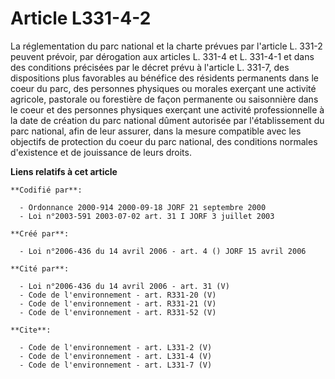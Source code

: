 # Article L331-4-2

La réglementation du parc national et la charte prévues par l'article L. 331-2 peuvent prévoir, par dérogation aux articles
L. 331-4 et L. 331-4-1 et dans des conditions précisées par le décret prévu à l'article L. 331-7, des dispositions plus
favorables au bénéfice des résidents permanents dans le coeur du parc, des personnes physiques ou morales exerçant une
activité agricole, pastorale ou forestière de façon permanente ou saisonnière dans le coeur et des personnes physiques
exerçant une activité professionnelle à la date de création du parc national dûment autorisée par l'établissement du parc
national, afin de leur assurer, dans la mesure compatible avec les objectifs de protection du coeur du parc national, des
conditions normales d'existence et de jouissance de leurs droits.

**Liens relatifs à cet article**

	**Codifié par**:

	  - Ordonnance 2000-914 2000-09-18 JORF 21 septembre 2000
	  - Loi n°2003-591 2003-07-02 art. 31 I JORF 3 juillet 2003

	**Créé par**:

	  - Loi n°2006-436 du 14 avril 2006 - art. 4 () JORF 15 avril 2006

	**Cité par**:

	  - Loi n°2006-436 du 14 avril 2006 - art. 31 (V)
	  - Code de l'environnement - art. R331-20 (V)
	  - Code de l'environnement - art. R331-21 (V)
	  - Code de l'environnement - art. R331-52 (V)

	**Cite**:

	  - Code de l'environnement - art. L331-2 (V)
	  - Code de l'environnement - art. L331-4 (V)
	  - Code de l'environnement - art. L331-7 (V)
